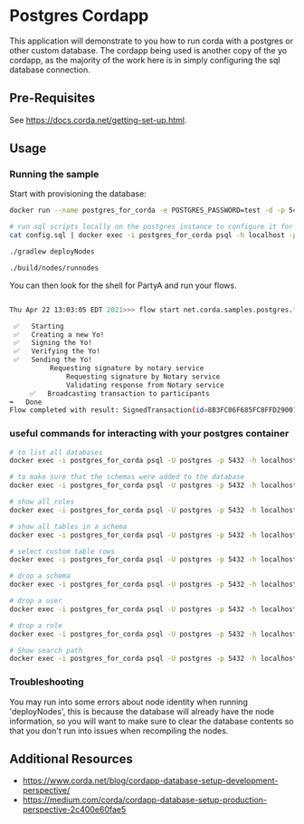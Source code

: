 #  Postgres Cordapp

This application will demonstrate to you how to run corda with a postgres or other custom database.
The cordapp being used is another copy of the yo cordapp, as the majority of the work here is in simply configuring the sql database connection.

## Pre-Requisites

See https://docs.corda.net/getting-set-up.html.

## Usage

### Running the sample

Start with provisioning the database:

```sh
docker run --name postgres_for_corda -e POSTGRES_PASSWORD=test -d -p 5432:5432 postgres:11

# run sql scripts locally on the postgres instance to configure it for use
cat config.sql | docker exec -i postgres_for_corda psql -h localhost -p 5432 -U postgres

./gradlew deployNodes

./build/nodes/runnodes
```

You can then look for the shell for PartyA and run your flows.


```sh

Thu Apr 22 13:03:05 EDT 2021>>> flow start net.corda.samples.postgres.flows.YoFlow target: PartyB

 ✅   Starting
 ✅   Creating a new Yo!
 ✅   Signing the Yo!
 ✅   Verifying the Yo!
 ✅   Sending the Yo!
          Requesting signature by notary service
              Requesting signature by Notary service
              Validating response from Notary service
     ✅   Broadcasting transaction to participants
➡️   Done
Flow completed with result: SignedTransaction(id=8B3FC06F685FC8FFD29001CC6205DAECBFF436E28E0439F74F5A89D11372C578)
```



### useful commands for interacting with your postgres container

```sh
# to list all databases
docker exec -i postgres_for_corda psql -U postgres -p 5432 -h localhost postgres -c "\l"

# to make sure that the schemas were added to the database
docker exec -i postgres_for_corda psql -U postgres -p 5432 -h localhost postgres -c "\dn"

# show all roles
docker exec -i postgres_for_corda psql -U postgres -p 5432 -h localhost postgres -c "\dg"

# show all tables in a schema
docker exec -i postgres_for_corda psql -U postgres -p 5432 -h localhost postgres -c "\dt party_a_schema.*"

# select custom table rows
docker exec -i postgres_for_corda psql -U postgres -p 5432 -h localhost postgres -c "select * from party_a_schema.iou_states"

# drop a schema
docker exec -i postgres_for_corda psql -U postgres -p 5432 -h localhost postgres -c "drop schema party_a_schema cascade"

# drop a user
docker exec -i postgres_for_corda psql -U postgres -p 5432 -h localhost postgres -c "REASSIGN OWNED BY party_a TO my_user"

# drop a role
docker exec -i postgres_for_corda psql -U postgres -p 5432 -h localhost postgres -c "DROP role party_a"

# Show search path
docker exec -i postgres_for_corda psql -U postgres -p 5432 -h localhost postgres -c "show search_path"
```

### Troubleshooting
You may run into some errors about node identity when running 'deployNodes', this is because the database will already have the node information, so you will want to make sure to clear the database contents so that you don't run into issues when recompiling the nodes.

## Additional Resources

- https://www.corda.net/blog/cordapp-database-setup-development-perspective/
- https://medium.com/corda/cordapp-database-setup-production-perspective-2c400e60fae5

